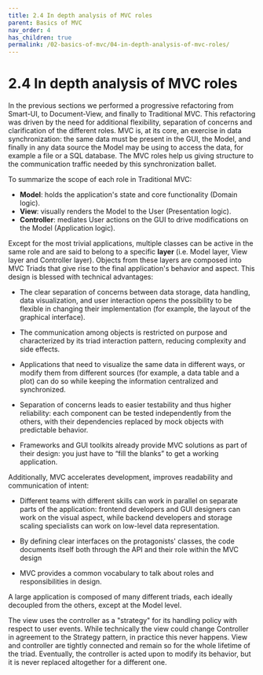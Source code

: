 ```yaml
---
title: 2.4 In depth analysis of MVC roles
parent: Basics of MVC
nav_order: 4
has_children: true
permalink: /02-basics-of-mvc/04-in-depth-analysis-of-mvc-roles/
---
```

# 2.4 In depth analysis of MVC roles

In the previous sections we performed a progressive refactoring from Smart-UI, 
to Document-View, and finally to Traditional MVC. This refactoring was driven
by the need for additional flexibility, separation of concerns and
clarification of the different roles. MVC is, at its core, an exercise in data
synchronization: the same data must be present in the GUI, the Model, and
finally in any data source the Model may be using to access the data, for
example a file or a SQL database. The MVC roles help us giving structure to the
communication traffic needed by this synchronization ballet.

To summarize the scope of each role in Traditional MVC:

   - **Model**: holds the application's state and core functionality (Domain logic).
   - **View**: visually renders the Model to the User (Presentation logic).
   - **Controller**: mediates User actions on the GUI to drive modifications on the Model (Application logic).

Except for the most trivial applications, multiple classes can be active in the
same role and are said to belong to a specific **layer** (i.e. Model layer, View
layer and Controller layer). Objects from these layers are composed into MVC
Triads that give rise to the final application's behavior and aspect.  This
design is blessed with technical advantages: 

   - The clear separation of concerns between data storage, data handling, data
     visualization, and user interaction opens the possibility to be flexible
     in changing their implementation (for example, the layout of the graphical
     interface).

   - The communication among objects is restricted on purpose and characterized
     by its triad interaction pattern, reducing complexity and side effects.

   - Applications that need to visualize the same data in different ways, or
     modify them from different sources (for example, a data table and a plot)
     can do so while keeping the information centralized and synchronized.

   - Separation of concerns leads to easier testability and thus higher
     reliability: each component can be tested independently from the others,
     with their dependencies replaced by mock objects with predictable behavior.

   - Frameworks and GUI toolkits already provide MVC solutions as part of their
     design: you just have to “fill the blanks” to get a working application. 

Additionally, MVC accelerates development, improves readability and communication of intent: 

   - Different teams with different skills can work in parallel on separate
     parts of the application: frontend developers and GUI designers can work
     on the visual aspect, while backend developers and storage scaling specialists
     can work on low-level data representation. 

   - By defining clear interfaces on the protagonists' classes, the code
     documents itself both through the API and their role within the MVC design

   - MVC provides a common vocabulary to talk about roles and responsibilities
     in design.

A large application is composed of many different triads, each ideally
decoupled from the others, except at the Model level.

The view uses the controller as a "strategy" for its handling policy with respect
to user events. While technically the view could change Controller in agreement
to the Strategy pattern, in practice this never happens. View and controller are
tightly connected and remain so for the whole lifetime of the triad. Eventually,
the controller is acted upon to modify its behavior, but it is never replaced altogether
for a different one.

